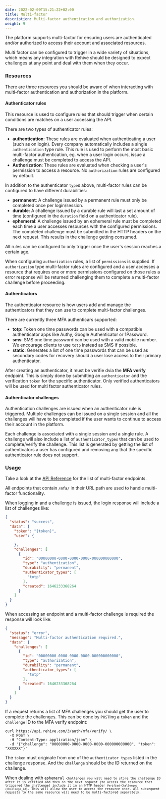 ```yaml
---
date: 2022-02-09T15:21:22+02:00
title: Multi-factor
description: Multi-factor authentication and authorization.
weight: 9
---
```


The platform supports multi-factor for ensuring users are authenticated and/or authorized to access their account and associated resources.

Multi factor can be configured to trigger in a wide variety of situations, which means any integration with Rehive should be designed to expect challenges at any point and deal with them when they occur.

### Resources

There are three resources you should be aware of when interacting with multi-factor authentication and authorization in the platform.

#### Authenticator rules

This resource is used to configure rules that should trigger when certain conditions are matches on a user accessing the API.

There are two types of authenticator rules:

- **authentication**: These rules are evaluated when authenticating a user (such as on login). Every company automatically includes a single `authentication` type rule. This rule is used to perform the most basic multi-factor authentication, eg. when a user login occurs, issue a challenge must be completed to access the API.
- **Authorization**: These rules are evaluated when checking a user's permission to access a resource. No `authorization` rules are configured by default.

In addition to the authenticator `type`s above, multi-factor rules can be configured to have different durabilities:

- **permanent**: A challenge issued by a permanent rule must only be completed once per login/session.
- **durable**: A challenge issued by a durable rule will last a set amount of time (configured in the `duration` field on a authenticator rule).
- **ephemeral**: A challenge issued by an ephemeral rule must be completed each time a user accesses resources with the configured permissions. The completed challenge must be submitted in the HTTP headers on the next request. This results in the challenge getting consumed.

All rules can be configured to only trigger once the user's session reaches a certain age.

When configuring `authorization` rules, a list of `permissions` is supplied. If `authorization` type multi-factor rules are configured and a user accesses a resource that requires one or more permissions configured on those rules a error response will be returned challenging them to complete a multi-factor challenge before proceeding.

#### Authenticators

The authenticator resource is how users add and manage the authenticators that they can use to complete multi-factor challenges.

There are currently three MFA authenticars supported:

- **totp**: Token one time passwords can be used with a compatible authenticator apps like Authy, Google Authenticator or 1Password.
- **sms**: SMS one time password can be used with a valid mobile number. We encourage clients to use `totp` instead as SMS if possible.
- **static**: Generates a list of one time passwords that can be used as secondary codes for recovery should a user lose access to their primary authenticator.

After creating an authenticator, it must be verifie dvia the **MFA verify** endpoint. This is simply done by submitting an `authenticator` and the verification `token` for the specific authenticator. Only verified authenticators will be used for multi factor authenticator rules.

#### Authenticator challenges

Authentication challenges are issued when an authenticator rule is triggered. Multiple challenges can be issued on a single session and all the challenges will have to be completed if the user wants to continue to access their account in the platform.

Each challenge is associated with a single session and a single rule. A challenge will also include a list of `authenticator_types` that can be used to complete/verify the challenge. This list is generated by getting the list of authenticators a user has configured and removing any that the specific authenticator rule does not support.

### Usage

Take a look at the [API Reference](https://api.rehive.com/redoc/) for the list of multi-factor endpoints.

All endpoints that contain `/mfa/` in their URL path are used to handle multi-factor functionality.

When logging in and a challenge is issued, the login response will include a list of challenges like:

```json
{
  "status": "success",
  "data": {
    "token": "{token}",
    "user": {

    },
    "challenges": [
      {
        "id": "00000000-0000-0000-0000-000000000000",
        "type": "authentication",
        "durability": "permanent",
        "authenticator_types": [
          "totp"
        ],
        "created": 1646233368264
      }
    ]
  }
}
```

When accessing an endpoint and a multi-factor challenge is required the response will look like:

```json
{
  "status": "error",
  "message": "Multi-factor authentication required.",
  "data": {
    "challenges": [
      {
        "id": "00000000-0000-0000-0000-000000000000",
        "type": "authorization",
        "durability": "permanent",
        "authenticator_types": [
          "totp"
        ],
        "created": 1646233368264
      }
    ]
  }
}
```

If a request returns a list of MFA challenges you should get the user to complete the challenges. This can be done by `POST`ing a `token` and the `challenge` ID to the MFA verify endpoint:

```shell
curl https://api.rehive.com/3/auth/mfa/verify/ \
  -X POST \
  -H "Content-Type: application/json" \
  -d '{"challenge": "00000000-0000-0000-0000-000000000000", "token": "XXXXXX"}'
```

The `token` must originate from one of the `authenticator_types` listed in the challenge response. And the `challenge` should be the ID returned on the challenge.

<aside class="notice">
When dealing with <code>ephemeral<code> challenges you will need to store the challenge ID after it is verified and then on the next request (to access the resource that triggered the challenge) include it in an HTTP header <code>Verified-Challenge: {challenge_id}</code>. This will allow the user to access the resource once. All subsequent requests to the same resource will need to be multi-factored separately.
</aside>
